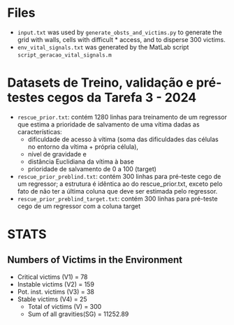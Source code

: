 # Files
* `input.txt` was used by `generate_obsts_and_victims.py` to generate the grid with walls, cells with difficult * access, and to disperse 300 victims.
* `env_vital_signals.txt` was generated by the MatLab script `script_geracao_vital_signals.m`

# Datasets de Treino, validação e pré-testes cegos da Tarefa 3 - 2024
- `rescue_prior.txt`: contém 1280 linhas para treinamento de um regressor que estima a prioridade de salvamento de uma vítima dadas as características:
  - dificuldade de acesso à vítima (soma das dificuldades das células no entorno da vítima + própria célula),
  - nível de gravidade e
  - distância Euclidiana da vítima à base
  - prioridade de salvamento de 0 a 100 (target)
- `rescue_prior_preblind.txt`: contém 300 linhas para pré-teste cego de um regressor; a estrutura é idêntica ao do rescue_prior.txt, exceto pelo fato de não ter a última coluna que deve ser estimada pelo regressor.
- `rescue_prior_preblind_target.txt`: contém 300 linhas para pré-teste cego de um regressor com a coluna target
# STATS
## Numbers of Victims in the Environment
* Critical victims    (V1) =  78
* Instable victims    (V2) = 159
* Pot. inst. victims  (V3) =  38
* Stable victims      (V4) =  25
  * Total of victims    (V)  = 300
  * Sum of all gravities(SG) = 11252.89
